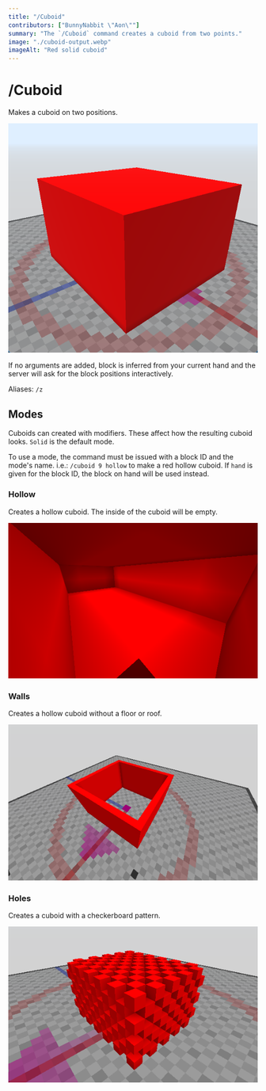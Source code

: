 ```yaml
---
title: "/Cuboid"
contributors: ["BunnyNabbit \"Aon\""]
summary: "The `/Cuboid` command creates a cuboid from two points."
image: "./cuboid-output.webp"
imageAlt: "Red solid cuboid"
---
```

# /Cuboid
Makes a cuboid on two positions.

![Red solid cuboid](./cuboid-output.webp)

If no arguments are added, block is inferred from your current hand and the server will ask for the block positions interactively.

Aliases: `/z`

## Modes
Cuboids can created with modifiers. These affect how the resulting cuboid looks. `Solid` is the default mode.

To use a mode, the command must be issued with a block ID and the mode's name. i.e.: `/cuboid 9 hollow` to make a red hollow cuboid. If `hand` is given for the block ID, the block on hand will be used instead.

### Hollow
Creates a hollow cuboid. The inside of the cuboid will be empty.

![Red hollow cuboid](./cuboid-hollow.webp)

### Walls
Creates a hollow cuboid without a floor or roof.

![Red walls](./cuboid-walls.webp)

### Holes
Creates a cuboid with a checkerboard pattern.

![Red cuboid with holes resembling a checkerboard](./cuboid-holes.webp)
